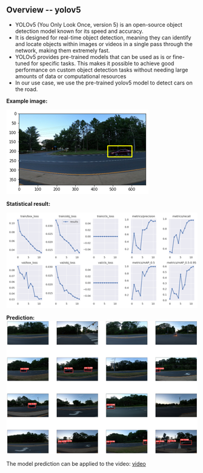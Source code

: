 ## Overview -- yolov5

- YOLOv5 (You Only Look Once, version 5) is an open-source object detection model known for its speed and accuracy.
- It is designed for real-time object detection, meaning they can identify and locate objects within images or videos in a single pass through the network, making them extremely fast.
- YOLOv5 provides pre-trained models that can be used as is or fine-tuned for specific tasks. This makes it possible to achieve good performance on custom object detection tasks without needing large amounts of data or computational resources
- In our use case, we use the pre-trained yolov5 model to detect cars on the road.

**Example image:**

![](image/yolov5_example.png)


**Statistical result:**

![](image/yolov5_results.png)


**Prediction:**
![](image/yolov5_prediction.png)
<p>The model prediction can be applied to the video: <a href="https://github.com/ychong4/ychong4.github.io/blob/master/Activity%202/yolov5/car.mp4" target="_blank">video</a></p>

